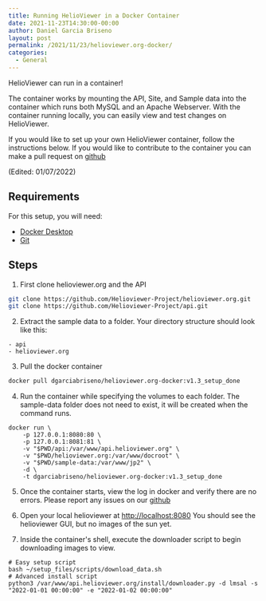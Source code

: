 ```yaml
---
title: Running HelioViewer in a Docker Container
date: 2021-11-23T14:30:00-00:00
author: Daniel Garcia Briseno
layout: post
permalink: /2021/11/23/helioviewer.org-docker/
categories:
  - General
---
```


HelioViewer can run in a container!

The container works by mounting the API, Site, and Sample data into
the container which runs both MySQL and an Apache Webserver. With
the container running locally, you can easily view and test changes
on HelioViewer.

If you would like to set up your own HelioViewer container, follow
the instructions below. If you would like to contribute to the container
you can make a pull request on [github](https://github.com/Helioviewer-Project/helioviewer.org-docker)

(Edited: 01/07/2022)

## Requirements
For this setup, you will need:
- [Docker Desktop](https://docs.docker.com/get-docker/)
- [Git](https://git-scm.com/)

## Steps
1. First clone helioviewer.org and the API
```bash
git clone https://github.com/Helioviewer-Project/helioviewer.org.git
git clone https://github.com/Helioviewer-Project/api.git
```

2. Extract the sample data to a folder. Your directory structure should look like this:
```
- api
- helioviewer.org
```

3. Pull the docker container
```bash
docker pull dgarciabriseno/helioviewer.org-docker:v1.3_setup_done
```

4. Run the container while specifying the volumes to each folder. The sample-data
   folder does not need to exist, it will be created when the command runs.
```
docker run \
    -p 127.0.0.1:8080:80 \
    -p 127.0.0.1:8081:81 \
    -v "$PWD/api:/var/www/api.helioviewer.org" \
    -v "$PWD/helioviewer.org:/var/www/docroot" \
    -v "$PWD/sample-data:/var/www/jp2" \
    -d \
    -t dgarciabriseno/helioviewer.org-docker:v1.3_setup_done
```

5. Once the container starts, view the log in docker and verify there are no errors. Please
   report any issues on our [github](https://github.com/Helioviewer-Project/helioviewer.org-docker)

6. Open your local helioviewer at [http://localhost:8080](http://localhost:8080)
   You should see the helioviewer GUI, but no images of the sun yet.

7. Inside the container's shell, execute the downloader script to begin downloading images to view.
```
# Easy setup script
bash ~/setup_files/scripts/download_data.sh
# Advanced install script
python3 /var/www/api.helioviewer.org/install/downloader.py -d lmsal -s "2022-01-01 00:00:00" -e "2022-01-02 00:00:00"
```
